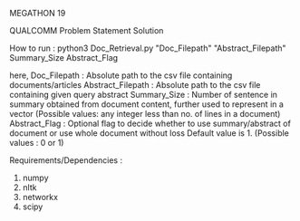 MEGATHON 19

QUALCOMM Problem Statement Solution

How to run :
python3 Doc_Retrieval.py "Doc_Filepath" "Abstract_Filepath" Summary_Size Abstract_Flag

here, 
Doc_Filepath : Absolute path to the csv file containing documents/articles
Abstract_Filepath : Absolute path to the csv file containing given query abstract
Summary_Size : Number of sentence in summary obtained from document content, further used to represent in a vector
                (Possible values: any integer less than no. of lines in a document)
Abstract_Flag : Optional flag to decide whether to use summary/abstract of document or use whole document without loss
                Default value is 1. (Possible values : 0 or 1)
                
Requirements/Dependencies : 
1. numpy
2. nltk
3. networkx
4. scipy
